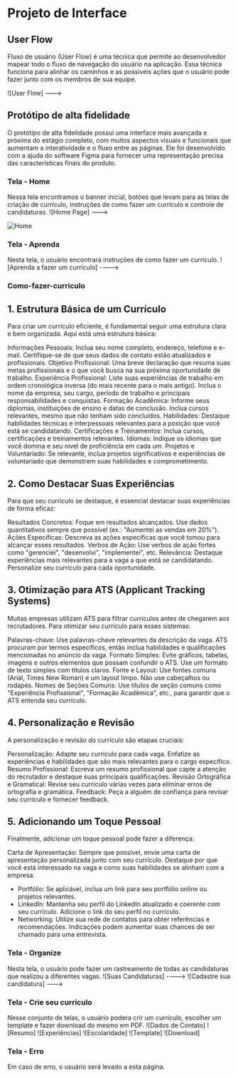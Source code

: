 # Projeto de Interface

## User Flow

Fluxo de usuário (User Flow) é uma técnica que permite ao desenvolvedor mapear todo o fluxo de navegação do usuário na aplicação. Essa técnica funciona para alinhar os caminhos e as possíveis ações que o usuário pode fazer junto com os membros de sua equipe.

![User Flow] ---> 

## Protótipo de alta fidelidade

O protótipo de alta fidelidade possui uma interface mais avançada e próxima do estágio completo, com muitos aspectos visuais e funcionais que aumentam a interatividade e o fluxo entre as páginas. Ele foi desenvolvido com a ajuda do software Figma para fornecer uma representação precisa das características finais do produto. 

### Tela - Home
Nessa tela encontramos o banner inicial, botões que levam para as telas de criação de currículo, instruções de como fazer um currículo e controle de candidaturas. 
![Home Page] ---> <imagem fonte=" ">


![Home](https://github.com/user-attachments/assets/39fe3b2f-a93f-4d41-af1b-ac05016809c3)

### Tela - Aprenda
Nesta tela, o usuário encontrará instruções de como fazer um currículo.
![Aprenda a fazer um currículo] ----> <imagem fonte=" ">

### Como-fazer-curriculo
## 1. Estrutura Básica de um Currículo
Para criar um currículo eficiente, é fundamental seguir uma estrutura clara e bem organizada. Aqui está uma estrutura básica:

Informações Pessoais: Inclua seu nome completo, endereço, telefone e e-mail. Certifique-se de que seus dados de contato estão atualizados e profissionais.
Objetivo Profissional: Uma breve declaração que resuma suas metas profissionais e o que você busca na sua próxima oportunidade de trabalho.
Experiência Profissional: Liste suas experiências de trabalho em ordem cronológica inversa (do mais recente para o mais antigo). Inclua o nome da empresa, seu cargo, período de trabalho e principais responsabilidades e conquistas.
Formação Acadêmica: Informe seus diplomas, instituições de ensino e datas de conclusão. Inclua cursos relevantes, mesmo que não tenham sido concluídos.
Habilidades: Destaque habilidades técnicas e interpessoais relevantes para a posição que você está se candidatando.
Certificações e Treinamentos: Inclua cursos, certificações e treinamentos relevantes.
Idiomas: Indique os idiomas que você domina e seu nível de proficiência em cada um.
Projetos e Voluntariado: Se relevante, inclua projetos significativos e experiências de voluntariado que demonstrem suas habilidades e comprometimento.

## 2. Como Destacar Suas Experiências
Para que seu currículo se destaque, é essencial destacar suas experiências de forma eficaz:

Resultados Concretos: Foque em resultados alcançados. Use dados quantitativos sempre que possível (ex.: "Aumentei as vendas em 20%").
Ações Específicas: Descreva as ações específicas que você tomou para alcançar esses resultados.
Verbos de Ação: Use verbos de ação fortes como "gerenciei", "desenvolvi", "implementei", etc.
Relevância: Destaque experiências mais relevantes para a vaga a que está se candidatando. Personalize seu currículo para cada oportunidade.

## 3. Otimização para ATS (Applicant Tracking Systems)
Muitas empresas utilizam ATS para filtrar currículos antes de chegarem aos recrutadores. Para otimizar seu currículo para esses sistemas:

Palavras-chave: Use palavras-chave relevantes da descrição da vaga. ATS procuram por termos específicos, então inclua habilidades e qualificações mencionadas no anúncio da vaga.
Formato Simples: Evite gráficos, tabelas, imagens e outros elementos que possam confundir o ATS. Use um formato de texto simples com títulos claros.
Fonte e Layout: Use fontes comuns (Arial, Times New Roman) e um layout limpo. Não use cabeçalhos ou rodapés.
Nomes de Seções Comuns: Use títulos de seção comuns como "Experiência Profissional", "Formação Acadêmica", etc., para garantir que o ATS entenda seu currículo.

## 4. Personalização e Revisão
A personalização e revisão do currículo são etapas cruciais:

Personalização: Adapte seu currículo para cada vaga. Enfatize as experiências e habilidades que são mais relevantes para o cargo específico.
Resumo Profissional: Escreva um resumo profissional que capte a atenção do recrutador e destaque suas principais qualificações.
Revisão Ortográfica e Gramatical: Revise seu currículo várias vezes para eliminar erros de ortografia e gramática.
Feedback: Peça a alguém de confiança para revisar seu currículo e fornecer feedback.

## 5. Adicionando um Toque Pessoal
Finalmente, adicionar um toque pessoal pode fazer a diferença:

Carta de Apresentação: Sempre que possível, envie uma carta de apresentação personalizada junto com seu currículo. 
Destaque por que você está interessado na vaga e como suas habilidades se alinham com a empresa.

* Portfólio: Se aplicável, inclua um link para seu portfólio online ou projetos relevantes.
* LinkedIn: Mantenha seu perfil do LinkedIn atualizado e coerente com seu currículo. Adicione o link do seu perfil no currículo.
* Networking: Utilize sua rede de contatos para obter referências e recomendações. Indicações podem aumentar suas chances de ser chamado para uma entrevista.


### Tela - Organize
Nesta tela, o usuário pode fazer um rastreamento de todas as candidaturas que realizou a diferentes vagas.
![Suas Candidaturas] ----> <imagem fonte=" ">
![Cadastre sua candidatura] ---> <imagem fonte=" ">

### Tela - Crie seu currículo
Nesse conjunto de telas, o usuário podera crir um currículo, escolher um template e fazer download do mesmo em PDF.
![Dados de Contato]
![Resumo]
![Experiências]
![Escolaridade]
![Template]
![Download]

### Tela - Erro
Em caso de erro, o usuário será levado a esta página.
<imagem fonte=" ">
